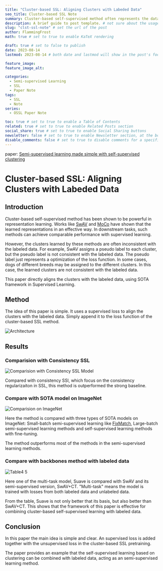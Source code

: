 ```yaml
---
title: "Cluster-based SSL: Aligning Clusters with Labeded Data"
seo_title: Cluster-based SSL Note
summary: Cluster-based self-supervised method often represents the data in clusters that inconsistent with the labeled data. This paper directly aligns the clusters with the labeled data, using SOTA framework in Supervised Learning.
description: A brief guide to post template. # not sure about the usage
slug: "clst-ssl-note" # set the url of the post
author: FlammingFrost
math: true # set to true to enable KaTeX rendering

draft: true # set to false to publish
date: 2023-08-14
lastmod: 2023-08-14 # both date and lastmod will show in the post's footer

feature_image:
feature_image_alt:

categories:
  - Semi-supervised Learning
  - SSL
  - Paper Note
tags:
  - SSL
  - Note
series: 
  - OSSL Paper Note

toc: true # set to true to enable a Table of Contents
related: true # set to true to enable Related Posts section
social_share: true # set to true to enable Social Sharing buttons
newsletter: false # set to true to enable Newsletter section, at the bottom of the page
disable_comments: false # set to true to disable comments for a specific post
---
```


paper: [Semi-supervised learning made simple with self-supervised clustering](https://arxiv.org/abs/2306.07483)

# Cluster-based SSL: Aligning Clusters with Labeded Data

## Introduction

 Cluster-based self-supervised method has been shown to be powerful in representation learning. Works like [SwAV](https://arxiv.org/abs/2006.09882) and [MoCo](https://arxiv.org/abs/1911.05722) have shown that the learned representations in an effective way. In downstream tasks, such methods can achieve comparable performance with supervised learning.

 However, the clusters learned by these methods are often inconsistent with the labeled data. For example, SwAV assigns a pseudo label to each cluster, but the pseudo label is not consistent with the labeled data. The pseudo label just represents a optimization of the loss function. In some cases, dogs of different breeds may be assigned to the different clusters. In this case, the learned clusters are not consistent with the labeled data.
 
 This paper directly aligns the clusters with the labeled data, using SOTA framework in Supervised Learning.

## Method

The idea of this paper is simple. It uses a supervised loss to align the clusters with the labeled data. Simply append it to the loss function of the cluster-based SSL method.

![Architecture](arch.png)

## Results

### Comparision with Consistency SSL

![Comparision with Consistency SSL Model](image.png)

Compared with consistency SSl, which focus on the consistency regularizaiton in SSL, this method is outperformed the strong baseline.

### Compare with SOTA model on ImageNet

![Comparision on ImageNet](image-1.png)

Here the method is compared with three types of SOTA models on ImageNet: Small-batch semi-supervised learning like [FixMatch](https://arxiv.org/abs/2001.07685), Large-batch semi-supervised learning methods and self-supervised learning methods with fine-tuning. 

The method outperforms most of the methods in the semi-supervised learning methods.

### Compare with backbones method with labeled data

![Table4 5](image-2.png)

Here one of the multi-task model, Suave is compared with SwAV and its semi-supervised version, SwAV+CT. "Multi-task" means the model is trained with losses from both labeled data and unlabeled data. 

From the table, Suave is not only better that its basis, but also better than SwAV+CT. This shows that the framework of this paper is effective for combining cluster-based self-supervised learning with labeled data.

## Conclusion

In this paper the main idea is simple and clear. An supervised loss is added together with the unsupervised loss in the cluster-based SSL pretraining.

The paper provides an example that the self-supervised learning based on clustering can be combined with labeled data, acting as an semi-supervised learning method.